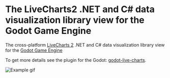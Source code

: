 # The LiveCharts2 .NET and C# data visualization library view for the Godot Game Engine

The cross-platform [LiveCharts 2](https://github.com/beto-rodriguez/LiveCharts2) .NET and C# data visualization library view for the [Godot Game Engine](https://godotengine.org)

To get more details see the plugin for the Godot: [godot-live-charts](https://github.com/Ilnazz/godot-live-charts).

![Example gif](https://github.com/Ilnazz/LiveCharts2_Godot/blob/master/Example.gif)
